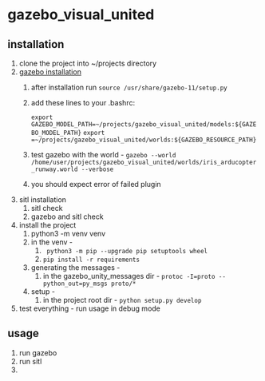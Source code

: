 # gazebo_visual_united

## installation 
1. clone the project into ~/projects directory 
2. [gazebo installation](http://gazebosim.org/tutorials?tut=install_ubuntu)
   1. after installation run ```source /usr/share/gazebo-11/setup.py```
   2. add these lines to your .bashrc:

      ```export GAZEBO_MODEL_PATH=~/projects/gazebo_visual_united/models:${GAZEBO_MODEL_PATH}```
      ```export   =~/projects/gazebo_visual_united/worlds:${GAZEBO_RESOURCE_PATH}```
   3. test gazebo with the world - ```gazebo --world /home/user/projects/gazebo_visual_united/worlds/iris_arducopter_runway.world --verbose```
   4. you should expect error of failed plugin   
3. sitl installation
   1. sitl check
   2. gazebo and sitl check   
4. install the project  
   1. python3 -m venv venv
   2. in the venv - 
      1. ``` python3 -m pip --upgrade pip setuptools wheel```
      2. ```pip install -r requirements```
   3. generating the messages - 
      1. in the gazebo_unity_messages dir - ```protoc -I=proto --python_out=py_msgs proto/*```
   4. setup - 
      1. in the project root dir - ```python setup.py develop```  
4. test everything - run usage in debug mode 


## usage
1. run gazebo 
2. run sitl 
3. 
